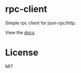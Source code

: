 # rpc-client

Simple rpc client for json-rpc/http.

View the [docs](http://godoc.org/github.com/gohttp/rpc-logger).

# License

MIT
